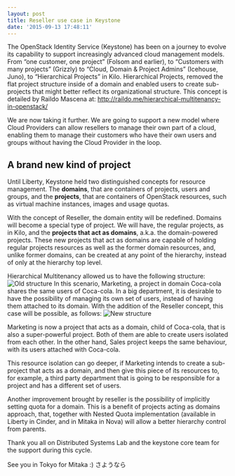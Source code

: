 ```yaml
---
layout: post
title: Reseller use case in Keystone
date: '2015-09-13 17:48:11'
---
```


The OpenStack Identity Service (Keystone) has been on a journey to evolve its capability to support increasingly advanced cloud management models. From “one customer, one project” (Folsom and earlier), to “Customers with many projects” (Grizzly) to “Cloud, Domain & Project Admins” (Icehouse, Juno), to “Hierarchical Projects” in Kilo. 
Hierarchical Projects, removed the flat project structure inside of a domain and enabled users to create sub-projects that might better reflect its organizational structure. This concept is detailed by Raildo Mascena at: http://raildo.me/hierarchical-multitenancy-in-openstack/

We are now taking it further. We are going to support a new model where Cloud Providers can allow resellers to manage their own part of a cloud, enabling them to manage their customers who have their own users and groups without having the Cloud Provider in the loop.

## A brand new kind of project

Until Liberty, Keystone held two distinguished concepts for resource management. The **domains**, that are containers of projects, users and groups, and the **projects**, that are containers of OpenStack resources, such as virtual machine instances, images and usage quotas.

With the concept of Reseller, the domain entity will be redefined. Domains will become a special type of project. We will have, the regular projects, as in Kilo, and the **projects that act as domains**, a.k.a. the domain-powered projects. These new projects that act as domains are capable of holding regular projects resources as well as the former domain resources, and, unlike former domains, can be created at any point of the hierarchy, instead of only at the hierarchy top level.

Hierarchical Multitenancy allowed us to have the following structure:
![Old structure](/content/images/2015/09/old.png)
In this scenario, Marketing, a project in domain Coca-cola shares the same users of Coca-cola. In a big department, it is desirable to have the possibility of managing its own set of users, instead of having them attached to its domain. With the addition of the Reseller concept, this case will be possible, as follows: 
![New structure](/content/images/2015/09/new.png)

Marketing is now a project that acts as a domain, child of Coca-cola, that is also a super-powerful project. Both of them are able to create users isolated from each other. In the other hand, Sales project keeps the same behaviour, with its users attached with Coca-cola.

This resource isolation can go deeper, if Marketing intends to create a sub-project that acts as a domain, and then give this piece of its resources to, for example, a third party department that is going to be responsible for a project and has a different set of users.

Another improvement brought by reseller is the possibility of implicitly setting quota for a domain. This is a benefit of projects acting as domains approach, that, together with Nested Quota implementation (available in Liberty in Cinder, and in Mitaka in Nova) will allow a better hierarchy control from parents.

Thank you all on Distributed Systems Lab and the keystone core team for the support during this cycle.

See you in Tokyo for Mitaka :)
さようなら